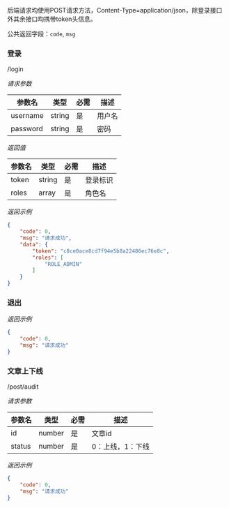 后端请求均使用POST请求方法，Content-Type=application/json，除登录接口外其余接口均携带token头信息。

公共返回字段：`code`, `msg`

### 登录
/login

*请求参数*

参数名|类型|必需|描述
-|-|-|-
username|string|是|用户名
password|string|是|密码

*返回值*

参数名|类型|必需|描述
-|-|-|-
token|string|是|登录标识
roles|array|是|角色名

*返回示例*
```json
{
    "code": 0,
    "msg": "请求成功",
    "data": {
        "token": "c8ce0ace8cd7f94e5b8a22486ec76e8c",
        "roles": [
            "ROLE_ADMIN"
        ]
    }
}
```

### 退出
*返回示例*
```json
{
    "code": 0,
    "msg": "请求成功"
}
```

### 文章上下线
/post/audit

*请求参数*

参数名|类型|必需|描述
-|-|-|-
id|number|是|文章id
status|number|是|0：上线，1：下线 

*返回示例*
```json
{
    "code": 0,
    "msg": "请求成功"
}
```